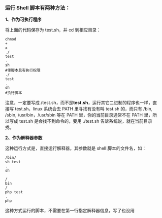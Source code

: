 ### 运行 Shell 脚本有两种方法：

**1、作为可执行程序**

将上面的代码保存为 test.sh，并 cd 到相应目录：

```
chmod 
+
x 
./
test
.
sh  
#使脚本具有执行权限
./
test
.
sh  
#执行脚本
```

注意，一定要写成./test.sh，而不是**test.sh**，运行其它二进制的程序也一样，直接写 test.sh，linux 系统会去 PATH 里寻找有没有叫 test.sh 的，而只有 /bin, /sbin, /usr/bin，/usr/sbin 等在 PATH 里，你的当前目录通常不在 PATH 里，所以写成 test.sh 是会找不到命令的，要用 ./test.sh 告诉系统说，就在当前目录找。

**2、作为解释器参数**

这种运行方式是，直接运行解释器，其参数就是 shell 脚本的文件名，如：

```
/bin/
sh test
.
sh

/
bin
/
php test
.
php
```

这种方式运行的脚本，不需要在第一行指定解释器信息，写了也没用

